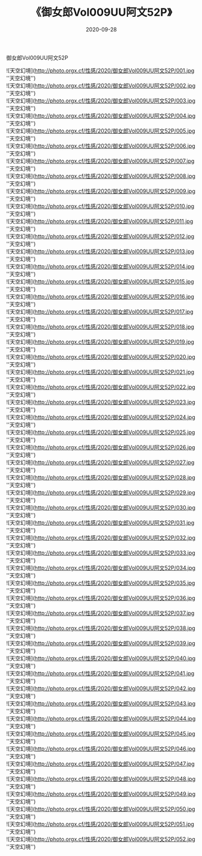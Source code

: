 ﻿---
layout: post
title:  《御女郎Vol009UU阿文52P》
date:   2020-09-28
image: http://photo.orgx.cf/性感/2020/御女郎Vol009UU阿文52P/000.jpg
categories: [美女, 性感, 泳衣]
---

御女郎Vol009UU阿文52P



![天空幻境](http://photo.orgx.cf/性感/2020/御女郎Vol009UU阿文52P/001.jpg ''天空幻境'') <br>
![天空幻境](http://photo.orgx.cf/性感/2020/御女郎Vol009UU阿文52P/002.jpg ''天空幻境'') <br>
![天空幻境](http://photo.orgx.cf/性感/2020/御女郎Vol009UU阿文52P/003.jpg ''天空幻境'') <br>
![天空幻境](http://photo.orgx.cf/性感/2020/御女郎Vol009UU阿文52P/004.jpg ''天空幻境'') <br>
![天空幻境](http://photo.orgx.cf/性感/2020/御女郎Vol009UU阿文52P/005.jpg ''天空幻境'') <br>
![天空幻境](http://photo.orgx.cf/性感/2020/御女郎Vol009UU阿文52P/006.jpg ''天空幻境'') <br>
![天空幻境](http://photo.orgx.cf/性感/2020/御女郎Vol009UU阿文52P/007.jpg ''天空幻境'') <br>
![天空幻境](http://photo.orgx.cf/性感/2020/御女郎Vol009UU阿文52P/008.jpg ''天空幻境'') <br>
![天空幻境](http://photo.orgx.cf/性感/2020/御女郎Vol009UU阿文52P/009.jpg ''天空幻境'') <br>
![天空幻境](http://photo.orgx.cf/性感/2020/御女郎Vol009UU阿文52P/010.jpg ''天空幻境'') <br>
![天空幻境](http://photo.orgx.cf/性感/2020/御女郎Vol009UU阿文52P/011.jpg ''天空幻境'') <br>
![天空幻境](http://photo.orgx.cf/性感/2020/御女郎Vol009UU阿文52P/012.jpg ''天空幻境'') <br>
![天空幻境](http://photo.orgx.cf/性感/2020/御女郎Vol009UU阿文52P/013.jpg ''天空幻境'') <br>
![天空幻境](http://photo.orgx.cf/性感/2020/御女郎Vol009UU阿文52P/014.jpg ''天空幻境'') <br>
![天空幻境](http://photo.orgx.cf/性感/2020/御女郎Vol009UU阿文52P/015.jpg ''天空幻境'') <br>
![天空幻境](http://photo.orgx.cf/性感/2020/御女郎Vol009UU阿文52P/016.jpg ''天空幻境'') <br>
![天空幻境](http://photo.orgx.cf/性感/2020/御女郎Vol009UU阿文52P/017.jpg ''天空幻境'') <br>
![天空幻境](http://photo.orgx.cf/性感/2020/御女郎Vol009UU阿文52P/018.jpg ''天空幻境'') <br>
![天空幻境](http://photo.orgx.cf/性感/2020/御女郎Vol009UU阿文52P/019.jpg ''天空幻境'') <br>
![天空幻境](http://photo.orgx.cf/性感/2020/御女郎Vol009UU阿文52P/020.jpg ''天空幻境'') <br>
![天空幻境](http://photo.orgx.cf/性感/2020/御女郎Vol009UU阿文52P/021.jpg ''天空幻境'') <br>
![天空幻境](http://photo.orgx.cf/性感/2020/御女郎Vol009UU阿文52P/022.jpg ''天空幻境'') <br>
![天空幻境](http://photo.orgx.cf/性感/2020/御女郎Vol009UU阿文52P/023.jpg ''天空幻境'') <br>
![天空幻境](http://photo.orgx.cf/性感/2020/御女郎Vol009UU阿文52P/024.jpg ''天空幻境'') <br>
![天空幻境](http://photo.orgx.cf/性感/2020/御女郎Vol009UU阿文52P/025.jpg ''天空幻境'') <br>
![天空幻境](http://photo.orgx.cf/性感/2020/御女郎Vol009UU阿文52P/026.jpg ''天空幻境'') <br>
![天空幻境](http://photo.orgx.cf/性感/2020/御女郎Vol009UU阿文52P/027.jpg ''天空幻境'') <br>
![天空幻境](http://photo.orgx.cf/性感/2020/御女郎Vol009UU阿文52P/028.jpg ''天空幻境'') <br>
![天空幻境](http://photo.orgx.cf/性感/2020/御女郎Vol009UU阿文52P/029.jpg ''天空幻境'') <br>
![天空幻境](http://photo.orgx.cf/性感/2020/御女郎Vol009UU阿文52P/030.jpg ''天空幻境'') <br>
![天空幻境](http://photo.orgx.cf/性感/2020/御女郎Vol009UU阿文52P/031.jpg ''天空幻境'') <br>
![天空幻境](http://photo.orgx.cf/性感/2020/御女郎Vol009UU阿文52P/032.jpg ''天空幻境'') <br>
![天空幻境](http://photo.orgx.cf/性感/2020/御女郎Vol009UU阿文52P/033.jpg ''天空幻境'') <br>
![天空幻境](http://photo.orgx.cf/性感/2020/御女郎Vol009UU阿文52P/034.jpg ''天空幻境'') <br>
![天空幻境](http://photo.orgx.cf/性感/2020/御女郎Vol009UU阿文52P/035.jpg ''天空幻境'') <br>
![天空幻境](http://photo.orgx.cf/性感/2020/御女郎Vol009UU阿文52P/036.jpg ''天空幻境'') <br>
![天空幻境](http://photo.orgx.cf/性感/2020/御女郎Vol009UU阿文52P/037.jpg ''天空幻境'') <br>
![天空幻境](http://photo.orgx.cf/性感/2020/御女郎Vol009UU阿文52P/038.jpg ''天空幻境'') <br>
![天空幻境](http://photo.orgx.cf/性感/2020/御女郎Vol009UU阿文52P/039.jpg ''天空幻境'') <br>
![天空幻境](http://photo.orgx.cf/性感/2020/御女郎Vol009UU阿文52P/040.jpg ''天空幻境'') <br>
![天空幻境](http://photo.orgx.cf/性感/2020/御女郎Vol009UU阿文52P/041.jpg ''天空幻境'') <br>
![天空幻境](http://photo.orgx.cf/性感/2020/御女郎Vol009UU阿文52P/042.jpg ''天空幻境'') <br>
![天空幻境](http://photo.orgx.cf/性感/2020/御女郎Vol009UU阿文52P/043.jpg ''天空幻境'') <br>
![天空幻境](http://photo.orgx.cf/性感/2020/御女郎Vol009UU阿文52P/044.jpg ''天空幻境'') <br>
![天空幻境](http://photo.orgx.cf/性感/2020/御女郎Vol009UU阿文52P/045.jpg ''天空幻境'') <br>
![天空幻境](http://photo.orgx.cf/性感/2020/御女郎Vol009UU阿文52P/046.jpg ''天空幻境'') <br>
![天空幻境](http://photo.orgx.cf/性感/2020/御女郎Vol009UU阿文52P/047.jpg ''天空幻境'') <br>
![天空幻境](http://photo.orgx.cf/性感/2020/御女郎Vol009UU阿文52P/048.jpg ''天空幻境'') <br>
![天空幻境](http://photo.orgx.cf/性感/2020/御女郎Vol009UU阿文52P/049.jpg ''天空幻境'') <br>
![天空幻境](http://photo.orgx.cf/性感/2020/御女郎Vol009UU阿文52P/050.jpg ''天空幻境'') <br>
![天空幻境](http://photo.orgx.cf/性感/2020/御女郎Vol009UU阿文52P/051.jpg ''天空幻境'') <br>
![天空幻境](http://photo.orgx.cf/性感/2020/御女郎Vol009UU阿文52P/052.jpg ''天空幻境'') <br>